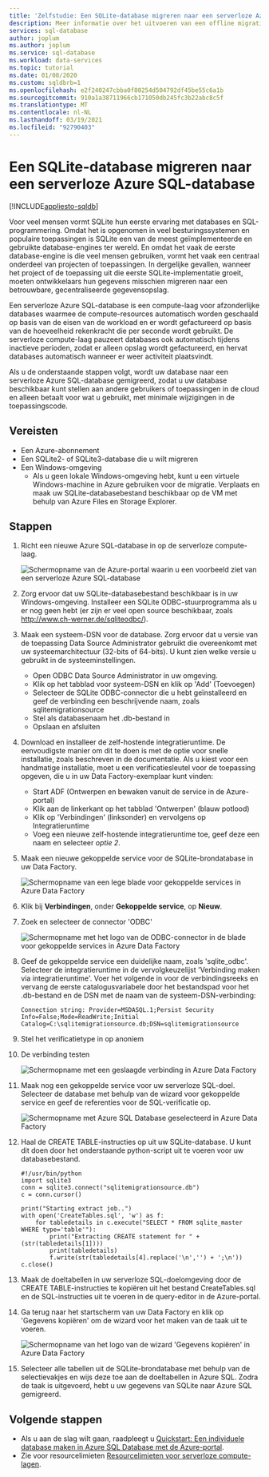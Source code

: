 ```yaml
---
title: 'Zelfstudie: Een SQLite-database migreren naar een serverloze Azure SQL-database'
description: Meer informatie over het uitvoeren van een offline migratie vanuit SQLite naar een serverloze Azure SQL-database met behulp van Azure Data Factory.
services: sql-database
author: joplum
ms.author: joplum
ms.service: sql-database
ms.workload: data-services
ms.topic: tutorial
ms.date: 01/08/2020
ms.custom: sqldbrb=1
ms.openlocfilehash: e2f240247cbba0f80254d504792df45be55c6a1b
ms.sourcegitcommit: 910a1a38711966cb171050db245fc3b22abc8c5f
ms.translationtype: MT
ms.contentlocale: nl-NL
ms.lasthandoff: 03/19/2021
ms.locfileid: "92790403"
---
```

# <a name="how-to-migrate-your-sqlite-database-to-azure-sql-database-serverless"></a>Een SQLite-database migreren naar een serverloze Azure SQL-database
[!INCLUDE[appliesto-sqldb](../includes/appliesto-sqldb.md)]

Voor veel mensen vormt SQLite hun eerste ervaring met databases en SQL-programmering. Omdat het is opgenomen in veel besturingssystemen en populaire toepassingen is SQLite een van de meest geïmplementeerde en gebruikte database-engines ter wereld. En omdat het vaak de eerste database-engine is die veel mensen gebruiken, vormt het vaak een centraal onderdeel van projecten of toepassingen. In dergelijke gevallen, wanneer het project of de toepassing uit die eerste SQLite-implementatie groeit, moeten ontwikkelaars hun gegevens misschien migreren naar een betrouwbare, gecentraliseerde gegevensopslag.

Een serverloze Azure SQL-database is een compute-laag voor afzonderlijke databases waarmee de compute-resources automatisch worden geschaald op basis van de eisen van de workload en er wordt gefactureerd op basis van de hoeveelheid rekenkracht die per seconde wordt gebruikt. De serverloze compute-laag pauzeert databases ook automatisch tijdens inactieve perioden, zodat er alleen opslag wordt gefactureerd, en hervat databases automatisch wanneer er weer activiteit plaatsvindt.

Als u de onderstaande stappen volgt, wordt uw database naar een serverloze Azure SQL-database gemigreerd, zodat u uw database beschikbaar kunt stellen aan andere gebruikers of toepassingen in de cloud en alleen betaalt voor wat u gebruikt, met minimale wijzigingen in de toepassingscode.

## <a name="prerequisites"></a>Vereisten

- Een Azure-abonnement
- Een SQLite2- of SQLite3-database die u wilt migreren
- Een Windows-omgeving
  - Als u geen lokale Windows-omgeving hebt, kunt u een virtuele Windows-machine in Azure gebruiken voor de migratie. Verplaats en maak uw SQLite-databasebestand beschikbaar op de VM met behulp van Azure Files en Storage Explorer.

## <a name="steps"></a>Stappen

1. Richt een nieuwe Azure SQL-database in op de serverloze compute-laag.

    ![Schermopname van de Azure-portal waarin u een voorbeeld ziet van een serverloze Azure SQL-database](./media/migrate-sqlite-db-to-azure-sql-serverless-offline-tutorial/provision-serverless.png)

2. Zorg ervoor dat uw SQLite-databasebestand beschikbaar is in uw Windows-omgeving. Installeer een SQLite ODBC-stuurprogramma als u er nog geen hebt (er zijn er veel open source beschikbaar, zoals http://www.ch-werner.de/sqliteodbc/).

3. Maak een systeem-DSN voor de database. Zorg ervoor dat u versie van de toepassing Data Source Administrator gebruikt die overeenkomt met uw systeemarchitectuur (32-bits of 64-bits). U kunt zien welke versie u gebruikt in de systeeminstellingen.

    - Open ODBC Data Source Administrator in uw omgeving.
    - Klik op het tabblad voor systeem-DSN en klik op 'Add' (Toevoegen)
    - Selecteer de SQLite ODBC-connector die u hebt geïnstalleerd en geef de verbinding een beschrijvende naam, zoals sqlitemigrationsource
    - Stel als databasenaam het .db-bestand in
    - Opslaan en afsluiten

4. Download en installeer de zelf-hostende integratieruntime. De eenvoudigste manier om dit te doen is met de optie voor snelle installatie, zoals beschreven in de documentatie. Als u kiest voor een handmatige installatie, moet u een verificatiesleutel voor de toepassing opgeven, die u in uw Data Factory-exemplaar kunt vinden:

    - Start ADF (Ontwerpen en bewaken vanuit de service in de Azure-portal)
    - Klik aan de linkerkant op het tabblad 'Ontwerpen' (blauw potlood)
    - Klik op 'Verbindingen' (linksonder) en vervolgens op Integratieruntime
    - Voeg een nieuwe zelf-hostende integratieruntime toe, geef deze een naam en selecteer *optie 2*.

5. Maak een nieuwe gekoppelde service voor de SQLite-brondatabase in uw Data Factory.

    ![Schermopname van een lege blade voor gekoppelde services in Azure Data Factory](./media/migrate-sqlite-db-to-azure-sql-serverless-offline-tutorial/linked-services-create.png)

6. Klik bij **Verbindingen**, onder **Gekoppelde service**, op **Nieuw**.

7. Zoek en selecteer de connector 'ODBC'

   ![Schermopname met het logo van de ODBC-connector in de blade voor gekoppelde services in Azure Data Factory](./media/migrate-sqlite-db-to-azure-sql-serverless-offline-tutorial/linked-services-odbc.png)

8. Geef de gekoppelde service een duidelijke naam, zoals 'sqlite_odbc'. Selecteer de integratieruntime in de vervolgkeuzelijst 'Verbinding maken via integratieruntime'. Voer het volgende in voor de verbindingsreeks en vervang de eerste catalogusvariabele door het bestandspad voor het .db-bestand en de DSN met de naam van de systeem-DSN-verbinding:

   ```
   Connection string: Provider=MSDASQL.1;Persist Security Info=False;Mode=ReadWrite;Initial Catalog=C:\sqlitemigrationsource.db;DSN=sqlitemigrationsource
    ```

9. Stel het verificatietype in op anoniem

10. De verbinding testen

    ![Schermopname met een geslaagde verbinding in Azure Data Factory](./media/migrate-sqlite-db-to-azure-sql-serverless-offline-tutorial/linked-services-test-successful.png)

11. Maak nog een gekoppelde service voor uw serverloze SQL-doel. Selecteer de database met behulp van de wizard voor gekoppelde service en geef de referenties voor de SQL-verificatie op.

    ![Schermopname met Azure SQL Database geselecteerd in Azure Data Factory](./media/migrate-sqlite-db-to-azure-sql-serverless-offline-tutorial/linked-services-create-target.png)

12. Haal de CREATE TABLE-instructies op uit uw SQLite-database. U kunt dit doen door het onderstaande python-script uit te voeren voor uw databasebestand.

    ```
    #!/usr/bin/python
    import sqlite3
    conn = sqlite3.connect("sqlitemigrationsource.db")
    c = conn.cursor()

    print("Starting extract job..")
    with open('CreateTables.sql', 'w') as f:
        for tabledetails in c.execute("SELECT * FROM sqlite_master WHERE type='table'"):
            print("Extracting CREATE statement for " + (str(tabledetails[1])))
            print(tabledetails)
            f.write(str(tabledetails[4].replace('\n','') + ';\n'))
    c.close()
    ```

13. Maak de doeltabellen in uw serverloze SQL-doelomgeving door de CREATE TABLE-instructies te kopiëren uit het bestand CreateTables.sql en de SQL-instructies uit te voeren in de query-editor in de Azure-portal.

14. Ga terug naar het startscherm van uw Data Factory en klik op 'Gegevens kopiëren' om de wizard voor het maken van de taak uit te voeren.

    ![Schermopname van het logo van de wizard 'Gegevens kopiëren' in Azure Data Factory](./media/migrate-sqlite-db-to-azure-sql-serverless-offline-tutorial/copy-data.png)

15. Selecteer alle tabellen uit de SQLite-brondatabase met behulp van de selectievakjes en wijs deze toe aan de doeltabellen in Azure SQL. Zodra de taak is uitgevoerd, hebt u uw gegevens van SQLite naar Azure SQL gemigreerd.

## <a name="next-steps"></a>Volgende stappen

- Als u aan de slag wilt gaan, raadpleegt u [Quickstart: Een individuele database maken in Azure SQL Database met de Azure-portal](single-database-create-quickstart.md).
- Zie voor resourcelimieten [Resourcelimieten voor serverloze compute-lagen](./resource-limits-vcore-single-databases.md#general-purpose---serverless-compute---gen5).